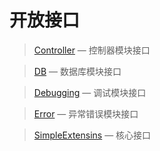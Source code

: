 开放接口
========

> [Controller](http://git.oschina.net/gaoxiang/SE-For-ASP/tree/master/Docs/Api/Controller) &mdash; 控制器模块接口

> [DB](http://git.oschina.net/gaoxiang/SE-For-ASP/tree/master/Docs/Api/DB) &mdash; 数据库模块接口

> [Debugging](http://git.oschina.net/gaoxiang/SE-For-ASP/tree/master/Docs/Api/Debugging) &mdash; 调试模块接口

> [Error](http://git.oschina.net/gaoxiang/SE-For-ASP/tree/master/Docs/Api/Error) &mdash; 异常错误模块接口

> [SimpleExtensins](http://git.oschina.net/gaoxiang/SE-For-ASP/tree/master/Docs/Api/SimpleExtensions) &mdash; 核心接口